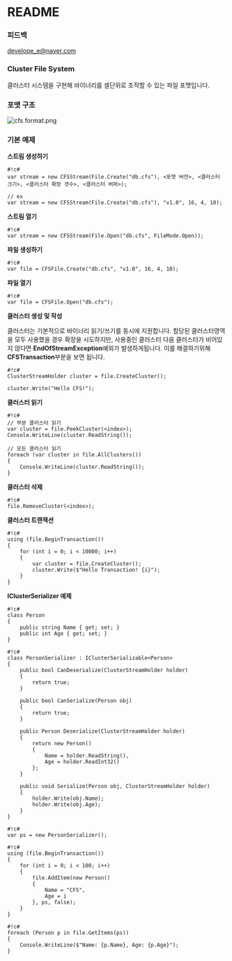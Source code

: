 # README #


### 피드백 ###
develope_e@naver.com


### Cluster File System ###
클러스터 시스템을 구현해 바이너리를 셀단위로 조작할 수 있는 파일 포맷입니다.


### 포맷 구조 ###
![cfs format.png](https://bitbucket.org/repo/9LX4j5/images/900675021-cfs%20format.png)


### 기본 예제 ###

**스트림 생성하기**
```
#!c#
var stream = new CFSStream(File.Create("db.cfs"), <포맷 버전>, <클러스터 크기>, <클러스터 확장 갯수>, <클러스터 버퍼>);

// ex
var stream = new CFSStream(File.Create("db.cfs"), "v1.0", 16, 4, 10);
```

**스트림 열기**
```
#!c#
var stream = new CFSStream(File.Open("db.cfs", FileMode.Open));
```

**파일 생성하기**
```
#!c#
var file = CFSFile.Create("db.cfs", "v1.0", 16, 4, 10);
```

**파일 열기**
```
#!c#
var file = CFSFile.Open("db.cfs");
```

**클러스터 생성 및 작성**

클러스터는 기본적으로 바이너리 읽기/쓰기를 동시에 지원합니다.
할당된 클러스터영역을 모두 사용했을 경우 확장을 시도하지만,
사용중인 클러스터 다음 클러스터가 비어있지 않다면 **EndOfStreamException**예외가 발생하게됩니다.
이를 해결하기위해 **CFSTransaction**부분을 보면 됩니다.
```
#!c#
ClusterStreamHolder cluster = file.CreateCluster();

cluster.Write("Hello CFS!");
```

**클러스터 읽기**
```
#!c#
// 부분 클러스터 읽기
var cluster = file.PeekCluster(<index>);
Console.WriteLine(cluster.ReadString());

// 모든 클러스터 읽기
foreach (var cluster in file.AllClusters())
{
    Console.WriteLine(cluster.ReadString());
}
```

**클러스터 삭제**
```
#!c#
file.RemoveCluster(<index>);
```

**클러스터 트랜잭션**
```
#!c#
using (file.BeginTransaction())
{
    for (int i = 0; i < 10000; i++)
    {
        var cluster = file.CreateCluster();
        cluster.Write($"Hello Transaction! {i}");
    }
}
```

**IClusterSerializer 예제**
```
#!c#
class Person
{
    public string Name { get; set; }
    public int Age { get; set; }
}
```
```
#!c#
class PersonSerializer : IClusterSerializable<Person>
{
    public bool CanDeserialize(ClusterStreamHolder holder)
    {
        return true;
    }

    public bool CanSerialize(Person obj)
    {
        return true;
    }

    public Person Deserialize(ClusterStreamHolder holder)
    {
        return new Person()
        {
            Name = holder.ReadString(),
            Age = holder.ReadInt32()
        };
    }

    public void Serialize(Person obj, ClusterStreamHolder holder)
    {
        holder.Write(obj.Name);
        holder.Write(obj.Age);
    }
}
```
```
#!c#
var ps = new PersonSerializer();
```
```
#!c#
using (file.BeginTransaction())
{
    for (int i = 0; i < 100; i++)
    {
        file.AddItem(new Person()
        {
            Name = "CFS",
            Age = i
        }, ps, false);
    }
}
```
```
#!c#
foreach (Person p in file.GetItems(ps))
{
    Console.WriteLine($"Name: {p.Name}, Age: {p.Age}");
}
```